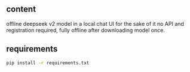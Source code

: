 ## content
offline deepseek v2 model in a local chat UI for the sake of it
no API and registration required, fully offline after downloading model once.

## requirements

```bash
pip install -r requirements.txt
